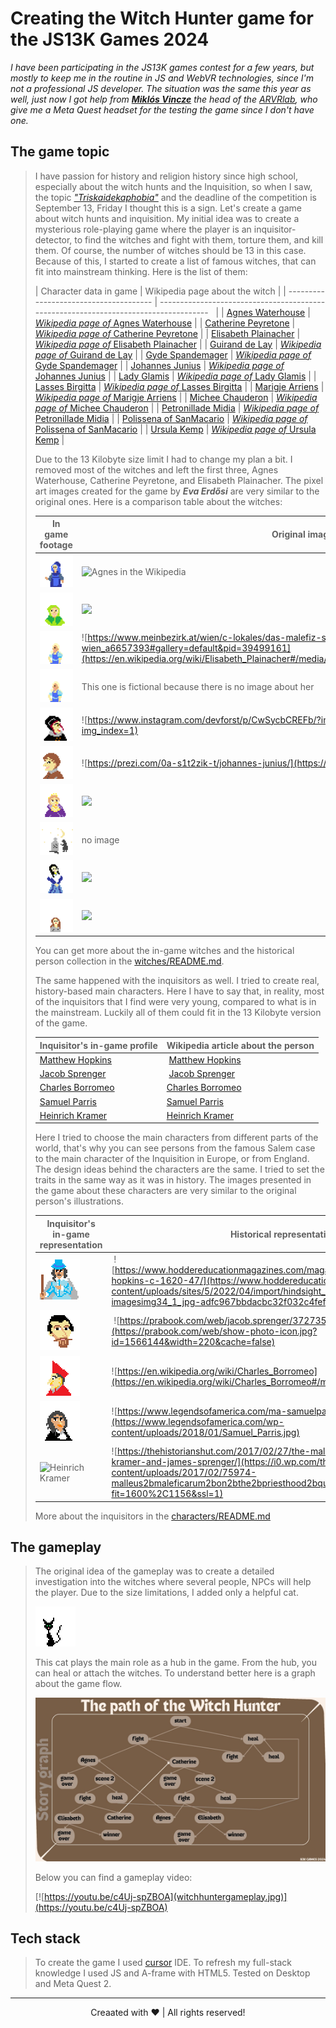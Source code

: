 # Creating the Witch Hunter game for the JS13K Games 2024

*I have been participating in the JS13K games contest for a few years, but mostly to keep me in the routine in JS and WebVR technologies, since I'm not a professional JS developer. The situation was the same this year as well, just now I got help from **[Miklós Vincze](www.linkedin.com/in/miklós-vincze-6665241a1/)** the head of the [ARVRlab](https://arvr-lab.com), who give me a Meta Quest headset for the testing the game since I don't have one.*

## The game topic
> I have passion for history and religion history since high school, especially about the witch hunts and the Inquisition, so when I saw, the topic [*"Triskaidekaphobia"*](https://medium.com/js13kgames/js13kgames-2024-start-and-theme-announcement-5d734f77da68) and the deadline of the competition is September 13, Friday I thought this is a sign. Let's create a game about witch hunts and inquisition. My initial idea was to create a mysterious role-playing game where the player is an inquisitor-detector, to find the witches and fight with them, torture them, and kill them. Of course, the number of witches should be 13 in this case. Because of this, I started to create a list of famous witches, that can fit into mainstream thinking. Here is the list of them: 
>
> | Character data in game | Wikipedia page about the witch |
> | -------------------------------------- | ------------------------------------------------------------------------------------   |
> | [Agnes Waterhouse](witches/AgnesWaterhouse.js) | [*Wikipedia page of* Agnes Waterhouse](https://en.wikipedia.org/wiki/Agnes_Waterhouse) |
> | [Catherine Peyretone](witches/CatherinePeyretone.js) | [*Wikipedia page of* Catherine Peyretone](https://en.wikipedia.org/wiki/Catherine_Peyretone) |
> | [Elisabeth Plainacher](witches/ElisabethPlainacher.js) | [*Wikipedia page of* Elisabeth Plainacher](https://en.wikipedia.org/wiki/Elisabeth_Plainacher) |
> | [Guirand de Lay](witches/GuiranddeLay.js) | [*Wikipedia page of* Guirand de Lay](https://en.wikipedia.org/wiki/Guirand_de_Lay) |
> | [Gyde Spandemager](witches/GydeSpandemager.js) | [*Wikipedia page of* Gyde Spandemager](https://en.wikipedia.org/wiki/Gyde_Spandemager) |
> | [Johannes Junius](witches/JohannesJunius.js) | [*Wikipedia page of* Johannes Junius](https://en.wikipedia.org/wiki/Johannes_Junius) |
> | [Lady Glamis](witches/LadyGlamis.js) | [*Wikipedia page of* Lady Glamis](https://en.wikipedia.org/wiki/Lady_Glamis) |
> | [Lasses Birgitta](witches/LassesBirgitta.js) | [*Wikipedia page of* Lasses Birgitta](https://en.wikipedia.org/wiki/Lasses_Birgitta) |
> | [Marigje Arriens](witches/MarigjeArriens.js) | [*Wikipedia page of* Marigje Arriens](https://en.wikipedia.org/wiki/Marigje_Arriens) |
> | [Michee Chauderon](witches/MicheeChauderon.js) | [*Wikipedia page of* Michee Chauderon](https://en.wikipedia.org/wiki/Michee_Chauderon) |
> | [Petronillade Midia](witches/PetronilladeMidia.js) | [*Wikipedia page of* Petronillade Midia](https://en.wikipedia.org/wiki/Petronillade_Midia) |
> | [Polissena of SanMacario](witches/PolissenaofSanMacario.js) | [*Wikipedia page of* Polissena of SanMacario](https://en.wikipedia.org/wiki/Polissena_of_SanMacario) |
> | [Ursula Kemp](witches/UrsulaKemp.js) | [*Wikipedia page of* Ursula Kemp](https://en.wikipedia.org/wiki/Ursula_Kemp) |
>
> Due to the 13 Kilobyte size limit I had to change my plan a bit. I removed most of the witches and left the first three, Agnes Waterhouse, Catherine Peyretone, and Elisabeth Plainacher. The pixel art images created for the game by ***Eva Erdősi*** are very similar to the original ones. Here is a comparison table about the witches:
>
> | In game footage | Original image about the historical person |
> | ------------ | ------------------------------------- |
> | ![agnes waterhouse](witches/aw.png) | ![Agnes in the Wikipedia](https://en.wikipedia.org/wiki/Agnes_Waterhouse#/media/File:Agnes_Waterhouse.jpg) |
> | ![Catherine](witches/cp.png) | ![](https://upload.wikimedia.org/wikipedia/commons/5/59/Catherine_Deshayes_%28Monvoisin%2C_dite_«La_Voisin»%29_1680.jpg) |
> | ![Elisabeth](witches/ep.png) | ![https://www.meinbezirk.at/wien/c-lokales/das-malefiz-spitzbubenhaus-hexenverbrennung-in-wien_a6657393#gallery=default&pid=39499161](https://en.wikipedia.org/wiki/Elisabeth_Plainacher#/media/File:BERMANN(1880)_p0884_Die_einzige_Hexenverbrennung_zu_Wien.jpg) |
> | ![](witches/gl.png) | This one is fictional because there is no image about her |
> | ![](witches/gs.png) | ![https://www.instagram.com/devforst/p/CwSycbCREFb/?img_index=1](https://www.instagram.com/devforst/p/CwSycbCREFb/?img_index=1) |
> | ![](witches/jj.png) | ![https://prezi.com/0a-s1t2zik-t/johannes-junius/](https://prezi.com/0a-s1t2zik-t/johannes-junius/) |
> | ![](witches/lg.png) | ![](https://glamiscalling.org/wp-content/uploads/2019/03/lady-janet2.jpg?w=230&h=303) |
> | ![Lasses Birgitta](witches/lb.png) | no image |
> | ![](witches/ma.png) | ![](https://tallandspooky.wordpress.com/wp-content/uploads/2020/12/maridje-arriens-1.jpeg) |
> | ![](witches/pm.png) | ![](https://boattrips-6cab.kxcdn.com/wp-content/uploads/2024/02/Petronilla-de-Meath-on-trial-e1708103103367.jpeg) |
>
> You can get more about the in-game witches and the historical person collection in the [witches/README.md](witches/README.md).
>
> The same happened with the inquisitors as well. I tried to create real, history-based main characters. Here I have to say that, in reality, most of the inquisitors that I find were very young, compared to what is in the mainstream. Luckily all of them could fit in the 13 Kilobyte version of the game.
>
> | Inquisitor's in-game profile | Wikipedia article about the person |
> | ---------------------------- | ------------------------------- |
> | [Matthew Hopkins](MatthewHopkins.js) |  [Matthew Hopkins](https://en.wikipedia.org/wiki/Matthew_Hopkins) |
> | [Jacob Sprenger](JacobSprenger.js) |  [Jacob Sprenger](https://en.wikipedia.org/wiki/Jacob_Sprenger) |
> | [Charles Borromeo](CharlesBorromeo.js) | [Charles Borromeo](https://en.wikipedia.org/wiki/Charles_Borromeo) |
> | [Samuel Parris](SamuelParris.js) | [Samuel Parris](https://en.wikipedia.org/wiki/Samuel_Parris) |
> | [Heinrich Kramer](HeinrichKramer.js) | [Heinrich Kramer](https://en.wikipedia.org/wiki/Heinrich_Kramer) |
>
> Here I tried to choose the main characters from different parts of the world, that's why you can see persons from the famous Salem case to the main character of the Inquisition in Europe, or from England. The design ideas behind the characters are the same. I tried to set the traits in the same way as it was in history. The images presented in the game about these characters are very similar to the original person's illustrations.
>
> | Inquisitor's in-game representation | Historical representation |
> | ------------------------------ | ------------------------- |
> | ![Matthew Hopkins](characters/mh.png) |  ![https://www.hoddereducationmagazines.com/magazine/hindsight/31/1/matthew-hopkins-c-1620-47/](https://www.hoddereducationmagazines.com/wp-content/uploads/sites/5/2022/04/import/hindsight_2020_09_01-imagesimg34_1_jpg-adfc967bbdacbc32f032c4fefd06248c.jpg) |
> | ![Jacob Sprenger](characters/js.png) |  ![https://prabook.com/web/jacob.sprenger/3727351](https://prabook.com/web/show-photo-icon.jpg?id=1566144&width=220&cache=false) |
> | ![Charles Borromeo](characters/cb.png) | ![https://en.wikipedia.org/wiki/Charles_Borromeo](https://en.wikipedia.org/wiki/Charles_Borromeo#/media/File:Carlo_Borromeo.jpg) |
> | ![Samuel Parris](characters/sp.png) | ![https://www.legendsofamerica.com/ma-samuelparris/](https://www.legendsofamerica.com/wp-content/uploads/2018/01/Samuel_Parris.jpg) |
> | ![Heinrich Kramer](characters/hk.png) | ![https://thehistorianshut.com/2017/02/27/the-malleus-maleficarum-heinrich-kramer-and-james-sprenger/](https://i0.wp.com/thehistorianshut.com/wp-content/uploads/2017/02/75974-malleus2bmaleficarum2bon2bthe2bpriesthood2bquotepic.jpg?fit=1600%2C1156&ssl=1) |
>
> More about the inquisitors in the [characters/README.md](characters/README.md)


## The gameplay
> The original idea of the gameplay was to create a detailed investigation into the witches where several people, NPCs will help the player. Due to the size limitations, I added only a helpful cat.
>
> ![witches/cat.png](witches/cat.png)
>
> This cat plays the main role as a hub in the game. From the hub, you can heal or attach the witches. To understand better here is a graph about the game flow.
> 
> ![the graph](ThepathoftheWitchHunter.jpg)
>
> Below you can find a gameplay video:
>
> [![https://youtu.be/c4Uj-spZBOA](witchhuntergameplay.jpg)](https://youtu.be/c4Uj-spZBOA)

## Tech stack
> To create the game I used [cursor](https://www.cursor.com) IDE. To refresh my full-stack knowledge I used JS and A-frame with HTML5. Tested on Desktop and Meta Quest 2.

----------------------------------------------------------------
<center> Creaated with ❤️ |  All rights reserved!</center>